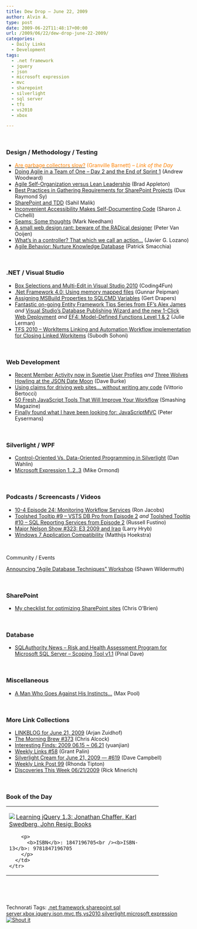 ```yaml
---
title: Dew Drop – June 22, 2009
author: Alvin A.
type: post
date: 2009-06-22T11:48:17+00:00
url: /2009/06/22/dew-drop-june-22-2009/
categories:
  - Daily Links
  - Development
tags:
  - .net framework
  - jquery
  - json
  - microsoft expression
  - mvc
  - sharepoint
  - silverlight
  - sql server
  - tfs
  - vs2010
  - xbox

---
```

&#160;

### Design / Methodology / Testing

  * [<font color="#ff8000">Are garbage collectors slow?</font>][1] <font color="#ff8000">(Granville Barnett) <em>– Link of the Day</em></font>
  * [Doing Agile in a Team of One – Day 2 and the End of Sprint 1][2] (Andrew Woodward)
  * [Agile Self-Organization versus Lean Leadership][3] (Brad Appleton)
  * [Best Practices in Gathering Requirements for SharePoint Projects][4] (Dux Raymond Sy)
  * [SharePoint and TDD][5] (Sahil Malik)
  * [Inconvenient Accessibility Makes Self-Documenting Code][6] (Sharon J. Cichelli)
  * [Seams: Some thoughts][7] (Mark Needham)
  * [A small web design rant: beware of the RADical designer][8] (Peter Van Ooijen)
  * [What&#8217;s in a controller? That which we call an action…][9] (Javier G. Lozano)
  * [Agile Behavior: Nurture Knowledge Database][10] (Patrick Smacchia)

&#160;

### .NET / Visual Studio

  * [Box Selections and Multi-Edit in Visual Studio 2010][11] (Coding4Fun)
  * [.Net Framework 4.0: Using memory mapped files][12] (Gunnar Peipman)
  * [Assigning MSBuild Properties to SQLCMD Variables][13] (Gert Drapers)
  * [Fantastic on-going Entity Framework Tips Series from EF’s Alex James][14] _and_&#160;[Visual Studio&#8217;s Database Publishing Wizard and the new 1-Click Web Deployment][15] _and_&#160;[EF4: Model-Defined Functions Level 1 & 2][16] (Julie Lerman)
  * [TFS 2010 &#8211; WorkItems Linking and Automation Workflow implementation for Closing Linked Workitems][17] (Subodh Sohoni)

&#160;

### Web Development

  * [Recent Member Activity now in Sueetie User Profiles][18] _and_&#160;[Three Wolves Howling at the JSON Date Moon][19] (Dave Burke)
  * [Using claims for driving web sites&#8230; without writing any code][20] (Vittorio Bertocci)
  * [50 Fresh JavaScript Tools That Will Improve Your Workflow][21] (Smashing Magazine)
  * [Finally found what I have been looking for: JavaScriptMVC][22] (Peter Eysermans)

&#160;

### Silverlight / WPF

  * [Control-Oriented Vs. Data-Oriented Programming in Silverlight][23] (Dan Wahlin)
  * [Microsoft Expression 1..2..3][24] (Mike Ormond)

&#160;

### Podcasts / Screencasts / Videos

  * [10-4 Episode 24: Monitoring Workflow Services][25] (Ron Jacobs)
  * [Toolshed Tooltip #9 &#8211; VSTS DB Pro from Episode 2][26] _and_&#160;[Toolshed Tooltip #10 &#8211; SQL Reporting Services from Episode 2][27] (Russell Fustino)
  * [Major Nelson Show #323: E3 2009 and Iraq][28] (Larry Hryb)
  * [Windows 7 Application Compatibility][29] (Matthijs Hoekstra)

&#160;

Community / Events

[Announcing "Agile Database Techniques" Workshop][30] (Shawn Wildermuth)

&#160;

### SharePoint

  * [My checklist for optimizing SharePoint sites][31] (Chris O&#8217;Brien)

&#160;

### Database

  * [SQLAuthority News – Risk and Health Assessment Program for Microsoft SQL Server – Scoping Tool v1.1][32] (Pinal Dave)

&#160;

### Miscellaneous

  * [A Man Who Goes Against His Instincts…][33] (Max Pool)

&#160;

### More Link Collections

  * [LINKBLOG for June 21, 2009][34] (Arjan Zuidhof)
  * [The Morning Brew #373][35] (Chris Alcock)
  * [Interesting Finds: 2009 06.15 ~ 06.21][36] (yuanjian)
  * [Weekly Links #58][37] (Grant Palin)
  * [Silverlight Cream for June 21, 2009 &#8212; #619][38] (Dave Campbell)
  * [Weekly Link Post 99][39] (Rhonda Tipton)
  * [Discoveries This Week 06/21/2009][40] (Rick Minerich)

&#160;

### Book of the Day

<div style="padding-bottom: 0px; margin: 0px; padding-left: 0px; padding-right: 0px; display: inline; float: none; padding-top: 0px" id="scid:7dc1bd33-94bd-46fd-a20b-0131235bcd47:a8486e6e-93d5-4c86-9cb9-2249310cc12b" class="wlWriterSmartContent">
  <table cellspacing="0" cellpadding="2" width="400" border="0" unselectable="on">
    <tr>
      <td valign="top" width="400">
        <p>
          <a title="Learning jQuery 1.3: Jonathan Chaffer, Karl Swedberg, John Resig: Books" href="http://www.amazon.com/exec/obidos/ASIN/1847196705/alvinashcraft-20"><img data-recalc-dims="1" decoding="async" src="https://i0.wp.com/images.amazon.com/images/P/1847196705.01.MZZZZZZZ.jpg?w=660" border="0" align="left" style="float:left" />Learning jQuery 1.3: Jonathan Chaffer, Karl Swedberg, John Resig: Books</a>
        </p>
        
        <p>
          <b>ISBN</b>: 1847196705<br /><b>ISBN-13</b>: 9781847196705
        </p>
      </td>
    </tr>
  </table>
</div>

&#160;

<div style="padding-bottom: 0px; margin: 0px; padding-left: 0px; padding-right: 0px; display: inline; float: none; padding-top: 0px" id="scid:C16BAC14-9A3D-4c50-9394-FBFEF7A93539:6b3d230f-45e3-41dc-b756-f18d11b38450" class="wlWriterSmartContent">
  <!--dotnetkickit-->
</div>

&#160;

<div style="padding-bottom: 0px; margin: 0px; padding-left: 0px; padding-right: 0px; display: inline; float: none; padding-top: 0px" id="scid:0767317B-992E-4b12-91E0-4F059A8CECA8:bad88783-f27a-4157-9875-24e8941536f8" class="wlWriterSmartContent">
  Technorati Tags: <a href="http://technorati.com/tags/.net+framework" rel="tag">.net framework</a>,<a href="http://technorati.com/tags/sharepoint" rel="tag">sharepoint</a>,<a href="http://technorati.com/tags/sql+server" rel="tag">sql server</a>,<a href="http://technorati.com/tags/xbox" rel="tag">xbox</a>,<a href="http://technorati.com/tags/jquery" rel="tag">jquery</a>,<a href="http://technorati.com/tags/json" rel="tag">json</a>,<a href="http://technorati.com/tags/mvc" rel="tag">mvc</a>,<a href="http://technorati.com/tags/tfs" rel="tag">tfs</a>,<a href="http://technorati.com/tags/vs2010" rel="tag">vs2010</a>,<a href="http://technorati.com/tags/silverlight" rel="tag">silverlight</a>,<a href="http://technorati.com/tags/microsoft+expression" rel="tag">microsoft expression</a>
</div>

<div class="wlWriterHeaderFooter" style="margin:0px; padding:0px 0px 0px 0px;">
  <div class="shoutIt">
    <a rev="vote-for" href="http://dotnetshoutout.com/Submit?url=http%3a%2f%2fwww.alvinashcraft.com%2f2009%2f06%2f22%2fdew-drop-june-22-2009%2f&title=Dew+Drop+-+June+22%2c+2009"><img decoding="async" alt="Shout it" src="http://dotnetshoutout.com/image.axd?url=https://morningdew-bpc6g3a0fgaxdxcu.eastus2-01.azurewebsites.net/2009/06/22/dew-drop-june-22-2009/" style="border:0px" /></a>
  </div>
</div>

 [1]: http://gbarnett.github.com//2009/06/29/are-gcs-slow.html
 [2]: http://feedproxy.google.com/~r/sharepointmvpblogs/~3/csEC-WtJrPU/
 [3]: http://bradapp.blogspot.com/2009/06/agile-self-organization-versus-lean.html
 [4]: http://feedproxy.google.com/~r/Meetdux/~3/M_KTjMgOv4o/best-practices-in-gathering-requirements-for-sharepoint-projects.aspx
 [5]: http://feedproxy.google.com/~r/sharepointmvpblogs/~3/OA3IggSsiIs/2009-6-SharePoint_and_TDD.aspx
 [6]: http://feedproxy.google.com/~r/lostechies/~3/moXhrExJFCY/inconvenient-accessibility-makes-self-documenting-code.aspx
 [7]: http://feedproxy.google.com/~r/MarkNeedham/~3/7Fnyob017XQ/
 [8]: http://codebetter.com/blogs/peter.van.ooijen/archive/2009/06/22/a-small-web-design-rant-beware-of-the-radical-designer.aspx
 [9]: http://feedproxy.google.com/~r/lozanotek/~3/rHw8ieNs5zc/Whats_in_a_controller_That_which_we_call_an_actionhellip.aspx
 [10]: http://codebetter.com/blogs/patricksmacchia/archive/2009/06/21/agile-behavior-nurture-knowledge-database.aspx
 [11]: http://blogs.msdn.com/coding4fun/archive/2009/06/21/9797162.aspx
 [12]: http://feedproxy.google.com/~r/gunnarpeipman/~3/L5RYO5jjXTA/net-framework-4-0-using-memory-mapped-files.aspx
 [13]: http://blogs.msdn.com/gertd/archive/2009/06/21/assigning-msbuild-properties-to-sqlcmd-variables.aspx
 [14]: http://thedatafarm.com/blog/data-access/fantastic-on-going-entity-frameworks-tips-series-from-ef-s-alex-james/
 [15]: http://thedatafarm.com/blog/data-access/visual-studio-s-database-publishing-wizard-and-the-new-1-click-web-deployment/
 [16]: http://thedatafarm.com/blog/data-access/ef4-model-defined-functions-level-1-amp-2/
 [17]: http://feedproxy.google.com/~r/netCurryRecentArticles/~3/8hQOzxi1WHs/ShowArticle.aspx
 [18]: http://feedproxy.google.com/~r/DaveBurke/~3/VGY07hOVHxE/post.aspx
 [19]: http://feedproxy.google.com/~r/DaveBurke/~3/5e4g2ic3XYc/post.aspx
 [20]: http://channel9.msdn.com/shows/Identity/Using-claims-for-driving-web-sites-without-writing-any-code/
 [21]: http://www.smashingmagazine.com/2009/06/21/50-fresh-javascript-tools-that-will-improve-your-workflow/
 [22]: http://peter.worksontheweb.net/post.aspx?id=d1f17d99-9a2b-4e22-bf47-3c5dd431b622
 [23]: http://weblogs.asp.net/dwahlin/archive/2009/06/20/control-oriented-vs-data-oriented-programming-in-silverlight.aspx
 [24]: http://feedproxy.google.com/~r/mikeormond/~3/sVrbam3avv0/microsoft-expression-1-2-3.aspx
 [25]: http://channel9.msdn.com/shows/10-4/10-4-Episode-24-Monitoring-Workflow-Services/
 [26]: http://channel9.msdn.com/shows/toolshed/Toolshed-Tooltip-9-VSTS-DB-Pro-from-Episode-2/
 [27]: http://channel9.msdn.com/shows/toolshed/Toolshed-Tooltip-10-SQL-Reporting-Services-from-Episode-2/
 [28]: http://feedproxy.google.com/~r/MajorNelsonblogcast/~3/KmgM4u0VA_o/show-323-e3-2009-and-iraq.aspx
 [29]: http://channel9.msdn.com/posts/matthijs/Windows-7-Application-Compatibility/
 [30]: http://wildermuth.com/2009/06/22/Announcing_Agile_Database_Techniques_Workshop
 [31]: http://feedproxy.google.com/~r/sharepointmvpblogs/~3/JGgiBhN7kRw/my-checklist-for-optimizing-sharepoint.html
 [32]: http://blog.sqlauthority.com/2009/06/21/sqlauthority-news-risk-and-health-assessment-program-for-microsoft-sql-server-%e2%80%93-scoping-tool-v1-1/
 [33]: http://feedproxy.google.com/~r/codesqueeze/blog/~3/-H2_tQZcUpU/
 [34]: http://feedproxy.google.com/~r/ArjansWorld/~3/exp2QkN9Brs/
 [35]: http://feedproxy.google.com/~r/ReflectivePerspective/~3/BPksNmwACDo/
 [36]: http://weblogs.asp.net/yuanjian/archive/2009/06/20/interesting-finds-2009-06-15-06-21.aspx
 [37]: http://grantpalin.com/2009/06/21/weekly-links-58/
 [38]: http://geekswithblogs.net/WynApseTechnicalMusings/archive/2009/06/22/132972.aspx
 [39]: http://rtipton.wordpress.com/2009/06/21/weekly-link-post-99/
 [40]: http://www.atalasoft.com/cs/blogs/rickm/archive/2009/06/21/discoveries-this-week-06-21-2009.aspx